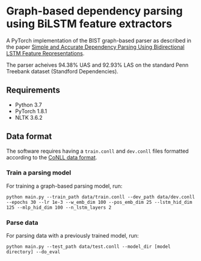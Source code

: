 # Graph-based dependency parsing using BiLSTM feature extractors

A PyTorch implementation of the BIST graph-based parser as described 
in the paper [Simple and Accurate Dependency Parsing Using Bidirectional LSTM Feature Representations](https://www.transacl.org/ojs/index.php/tacl/article/viewFile/885/198).

The parser acheives 94.38% UAS and 92.93% LAS on the standard Penn Treebank dataset (Standford Dependencies). 

## Requirements
* Python 3.7
* PyTorch 1.8.1
* NLTK 3.6.2

## Data format
The software requires having a `train.conll` and `dev.conll` files formatted according to the [CoNLL data format](http://ilk.uvt.nl/conll/#dataformat).

### Train a parsing model
For training a graph-based parsing model, run:
```
python main.py --train_path data/train.conll --dev_path data/dev.conll --epochs 30 --lr 1e-3 --w_emb_dim 100 --pos_emb_dim 25 --lstm_hid_dim 125 --mlp_hid_dim 100 --n_lstm_layers 2
```
### Parse data
For parsing data with a previously trained model, run:
```
python main.py --test_path data/test.conll --model_dir [model directory] --do_eval
```
